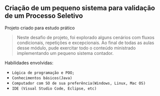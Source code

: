 ## Criação de um pequeno sistema para validação de um Processo Seletivo

Projeto criado para estudo prático

> Neste desafio de projeto, foi explorado alguns cenários com fluxos condicionais, repetições e excepcionais. Ao final de todas as aulas desse módulo, pude exercitar todo o conteúdo ministrado implementando um pequeno sistema contador.

Habilidades envolvidas:

- `Lógica de programação e POO;`
- `Conhecimentos básicos(Java)`
- `Computador com SO de sua preferência(Windows, Linux, Mac OS)`
- `IDE (Visual Studio Code, Eclipse, etc)`
